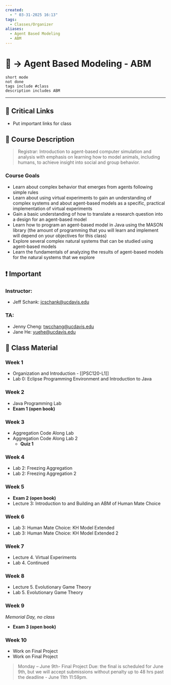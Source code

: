 ```yaml
---
created:
  - " 03-31-2025 16:13"
tags:
  - Classes/Organizer
aliases:
  - Agent Based Modeling
  - ABM
---
```


# 📗 -> Agent Based Modeling - ABM
```tasks
short mode
not done
tags include #class
description includes ABM
```
---
## 🔗 Critical Links
- Put important links for class

## 🔶 Course Description
> Registrar:
> Introduction to agent-based computer simulation and analysis with emphasis on learning how to model animals, including humans, to achieve insight into social and group behavior.

### Course Goals
- Learn about complex behavior that emerges from agents following simple rules
- Learn about using virtual experiments to gain an understanding of complex systems and about agent-based models as a specific, practical implementation of virtual experiments
- Gain a basic understanding of how to translate a research question into a design for an agent-based model
- Learn how to program an agent-based model in Java using the MASON library (the amount of programming that you will learn and implement will depend on your objectives for this class)
- Explore several complex natural systems that can be studied using agent-based models
- Learn the fundamentals of analyzing the results of agent-based models for the natural systems that we explore


## ❗ Important
### Instructor: 
- Jeff Schank: jcschank@ucdavis.edu
### TA: 
- Jenny Cheng: twcchang@ucdavis.edu
- Jane He: yuehe@ucdavis.edu

## 📄 Class Material
### Week 1 
- Organization and Introduction - [[PSC120-L1]]
- Lab 0: Eclipse Programming Environment and Introduction to Java 

### Week 2 
- Java Programming Lab
- **Exam 1 (open book)**

### Week 3
- Aggregation Code Along Lab
- Aggregation Code Along Lab 2
	- **Quiz 1**

### Week 4
- Lab 2: Freezing Aggregation
- Lab 2: Freezing Aggregation 2

### Week 5
- **Exam 2 (open book)**
- Lecture 3: Introduction to and Building an ABM of Human Mate Choice
### Week 6
- Lab 3: Human Mate Choice: KH Model Extended
- Lab 3: Human Mate Choice: KH Model Extended 2
### Week 7
- Lecture 4. Virtual Experiments
- Lab 4.  Continued  
### Week 8
- Lecture 5. Evolutionary Game Theory
- Lab 5. Evolutionary Game Theory 
### Week 9
*Memorial Day, no class*
- **Exam 3 (open book)**
### Week 10
- Work on Final Project
- Work on Final Project

> Monday  – June 9th- Final Project Due: the final is scheduled for June 9th, but we will accept submissions without penalty up to 48 hrs past the deadline - June 11th 11:59pm.



